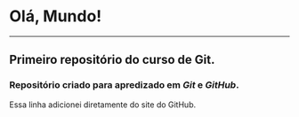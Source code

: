 # Olá, Mundo!
---
## Primeiro repositório do curso de Git.

### **Repositório criado para apredizado em *Git* e *GitHub*.**

 Essa linha adicionei diretamente do site do GitHub.

